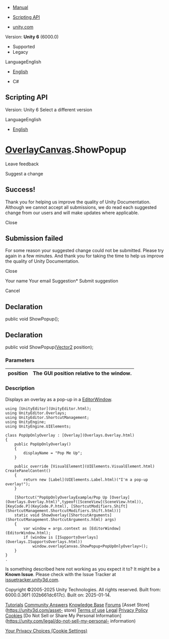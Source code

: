 [ ]()

  * [Manual](../Manual/index.html)
  * [Scripting API](../ScriptReference/index.html)

  * [unity.com](https://unity.com/)

Version: **Unity 6** (6000.0)

  * Supported
  * Legacy

LanguageEnglish

  * [English]()

  * C#

[ ](https://docs.unity3d.com)

## Scripting API

Version: Unity 6 Select a different version

LanguageEnglish

  * [English]()

#  [OverlayCanvas](Overlays.OverlayCanvas.html).ShowPopup

Leave feedback

Suggest a change

## Success!

Thank you for helping us improve the quality of Unity Documentation. Although
we cannot accept all submissions, we do read each suggested change from our
users and will make updates where applicable.

Close

## Submission failed

For some reason your suggested change could not be submitted. Please <a>try
again</a> in a few minutes. And thank you for taking the time to help us
improve the quality of Unity Documentation.

Close

Your name Your email Suggestion* Submit suggestion

Cancel

[ ]()

## Declaration

public void ShowPopup();

## Declaration

public void ShowPopup([Vector2](Vector2.html) position);

### Parameters

position | The GUI position relative to the window.  
---|---  
  
### Description

Displays an overlay as a pop-up in a [EditorWindow](EditorWindow.html).

    
    
    using [UnityEditor](UnityEditor.html);
    using UnityEditor.Overlays;
    using UnityEditor.ShortcutManagement;
    using UnityEngine;
    using UnityEngine.UIElements;
    
    class PopUpOnlyOverlay : [Overlay](Overlays.Overlay.html)
    {
        public PopUpOnlyOverlay()
        {
            displayName = "Pop Me Up";
        }
    
        public override [VisualElement](UIElements.VisualElement.html) CreatePanelContent()
        {
            return new [Label](UIElements.Label.html)("I'm a pop-up overlay!");
        }
    
        [Shortcut("PopUpOnlyOverlayExample/Pop Up [Overlay](Overlays.Overlay.html)",typeof([SceneView](SceneView.html)), [KeyCode.P](KeyCode.P.html), [ShortcutModifiers.Shift](ShortcutManagement.ShortcutModifiers.Shift.html))]
        static void ShowOverlay([ShortcutArguments](ShortcutManagement.ShortcutArguments.html) args)
        {
            var window = args.context as [EditorWindow](EditorWindow.html);
            if (window is [ISupportsOverlays](Overlays.ISupportsOverlays.html))
                window.overlayCanvas.ShowPopup<PopUpOnlyOverlay>();
        }
    }
    .

Is something described here not working as you expect it to? It might be a
**Known Issue**. Please check with the Issue Tracker at
[issuetracker.unity3d.com](https://issuetracker.unity3d.com).

Copyright ©2005-2025 Unity Technologies. All rights reserved. Built from:
6000.0.36f1 (02b661dc617c). Built on: 2025-01-14.

[Tutorials](https://unity3d.com/learn) [Community
Answers](https://answers.unity3d.com) [Knowledge
Base](https://support.unity3d.com/hc/en-us)
[Forums](https://forum.unity3d.com) [Asset Store](https://unity3d.com/asset-
store) [Terms of use](https://docs.unity3d.com/Manual/TermsOfUse.html)
[Legal](https://unity.com/legal) [Privacy
Policy](https://unity.com/legal/privacy-policy)
[Cookies](https://unity.com/legal/cookie-policy) [Do Not Sell or Share My
Personal Information](https://unity.com/legal/do-not-sell-my-personal-
information)

[Your Privacy Choices (Cookie Settings)](javascript:void\(0\);)

